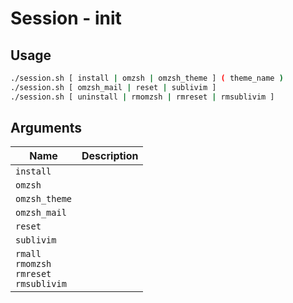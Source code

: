 # Session - init

## Usage

```bash
./session.sh [ install | omzsh | omzsh_theme ] ( theme_name )
./session.sh [ omzsh_mail | reset | sublivim ]
./session.sh [ uninstall | rmomzsh | rmreset | rmsublivim ]
```

## Arguments
| Name | Description |
| ---  | ---         |
| `install` |  |
| `omzsh` | |
| `omzsh_theme` | |
| `omzsh_mail` | |
| `reset` | |
| `sublivim` | |
| `rmall`<br />`rmomzsh`<br />`rmreset`<br />`rmsublivim` | |

